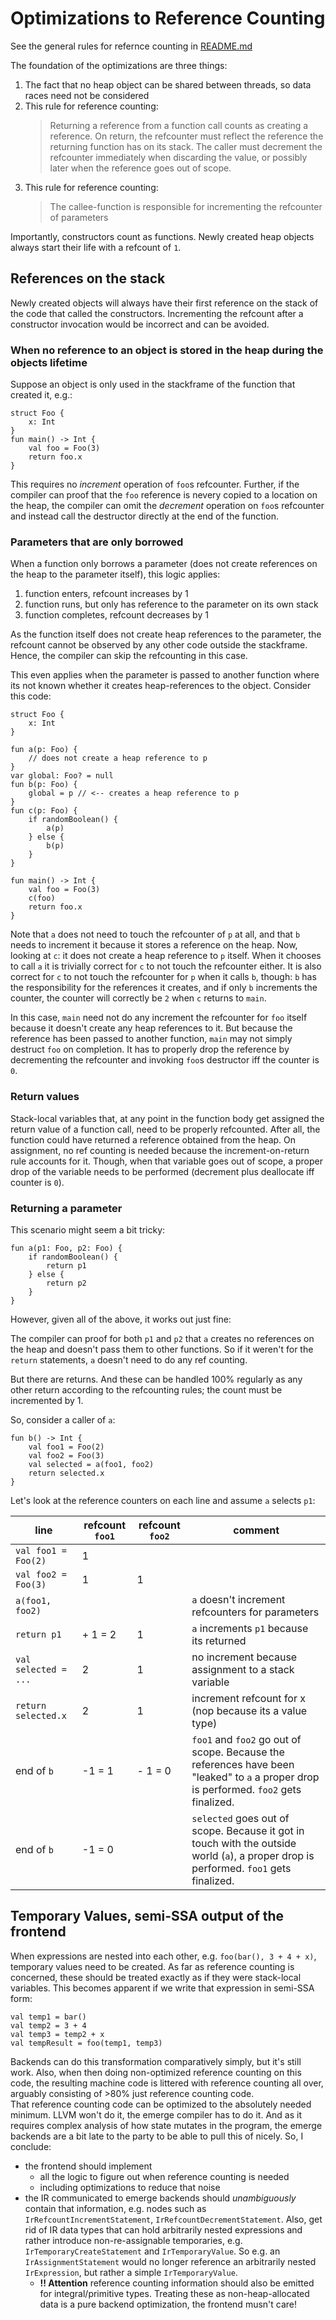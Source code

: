 # Optimizations to Reference Counting

See the general rules for refernce counting in [README.md]()

The foundation of the optimizations are three things:

1. The fact that no heap object can be shared between threads, so data races need not be considered
2. This rule for reference counting:
   > Returning a reference from a function call counts as creating a reference. On return, the refcounter
   > must reflect the reference the returning function has on its stack. The caller must decrement the refcounter
   > immediately when discarding the value, or possibly later when the reference goes out of scope.
3. This rule for reference counting:
   > The callee-function is responsible for incrementing the refcounter of parameters

Importantly, constructors count as functions. Newly created heap objects always start their life with a refcount
of `1`.

## References on the stack

Newly created objects will always have their first reference on the stack of the code that called the constructors.
Incrementing the refcount after a constructor invocation would be incorrect and can be avoided.

### When no reference to an object is stored in the heap during the objects lifetime

Suppose an object is only used in the stackframe of the function that created it, e.g.:

    struct Foo {
        x: Int
    }
    fun main() -> Int {
        val foo = Foo(3)
        return foo.x
    }

This requires no _increment_ operation of `foo`s refcounter. Further, if the compiler can proof that the
`foo` reference is nevery copied to a location on the heap, the compiler can omit the _decrement_ operation
on `foo`s refcounter and instead call the destructor directly at the end of the function.

### Parameters that are only borrowed

When a function only borrows a parameter (does not create references on the heap to the parameter itself), this logic
applies:

1. function enters, refcount increases by 1
2. function runs, but only has reference to the parameter on its own stack
3. function completes, refcount decreases by 1

As the function itself does not create heap references to the parameter, the refcount cannot be observed by
any other code outside the stackframe. Hence, the compiler can skip the refcounting in this case.

This even applies when the parameter is passed to another function where its not known whether it creates heap-references
to the object. Consider this code:

    struct Foo {
        x: Int
    }

    fun a(p: Foo) {
        // does not create a heap reference to p
    }
    var global: Foo? = null
    fun b(p: Foo) {
        global = p // <-- creates a heap reference to p
    }
    fun c(p: Foo) {
        if randomBoolean() {
            a(p)
        } else {
            b(p)
        }
    }

    fun main() -> Int {
        val foo = Foo(3)
        c(foo)
        return foo.x
    }

Note that `a` does not need to touch the refcounter of `p` at all, and that `b` needs to increment it because
it stores a reference on the heap.
Now, looking at `c`: it does not create a heap reference to `p` itself. When it chooses to call `a` it is trivially
correct for `c` to not touch the refcounter either. It is also correct for `c` to not touch the refcounter for `p`
when it calls `b`, though: `b` has the responsibility for the references it creates, and if only `b` increments the
counter, the counter will correctly be `2` when `c` returns to `main`.

In this case, `main` need not do any increment the refcounter for `foo` itself because it doesn't create any heap
references to it. But because the reference has been passed to another function, `main` may not simply destruct `foo`
on completion. It has to properly drop the reference by decrementing the refcounter and invoking `foo`s destructor
iff the counter is `0`.

### Return values

Stack-local variables that, at any point in the function body get assigned the return value of a function call,
need to be properly refcounted. After all, the function could have returned a reference obtained from the heap.
On assignment, no ref counting is needed because the increment-on-return rule accounts for it. Though, when that
variable goes out of scope, a proper drop of the variable needs to be performed (decrement plus deallocate iff
counter is `0`).

### Returning a parameter

This scenario might seem a bit tricky:

    fun a(p1: Foo, p2: Foo) {
        if randomBoolean() {
            return p1
        } else {
            return p2
        }
    }

However, given all of the above, it works out just fine:

The compiler can proof for both `p1` and `p2` that `a` creates no references on the heap and doesn't
pass them to other functions. So if it weren't for the `return` statements, `a` doesn't need to do any ref counting.

But there are returns. And these can be handled 100% regularly as any other return according to the refcounting rules;
the count must be incremented by 1.

So, consider a caller of `a`:

    fun b() -> Int {
        val foo1 = Foo(2)
        val foo2 = Foo(3)
        val selected = a(foo1, foo2)
        return selected.x
    }

Let's look at the reference counters on each line and assume `a` selects `p1`:

| line                 | refcount `foo1` | refcount `foo2` | comment                                                                                                                                |
|----------------------|-----------------|-----------------|----------------------------------------------------------------------------------------------------------------------------------------|
| `val foo1 = Foo(2)`  | 1               |                 |                                                                                                                                        |
| `val foo2 = Foo(3)`  | 1               | 1               |                                                                                                                                        |
| `a(foo1, foo2)`      |                 |                 | `a` doesn't increment refcounters for parameters                                                                                       |
| `return p1`          | + 1 = 2         | 1               | `a` increments `p1` because its returned                                                                                               |
| `val selected = ...` | 2               | 1               | no increment because assignment to a stack variable                                                                                    |
| `return selected.x`  | 2               | 1               | increment refcount for x (nop because its a value type)                                                                                |
| end of `b`           | -1 = 1          | - 1 = 0         | `foo1` and `foo2` go out of scope. Because the references have been "leaked" to `a` a proper drop is performed. `foo2` gets finalized. |
| end of `b`           | -1 = 0          |                 | `selected` goes out of scope. Because it got in touch with the outside world (`a`), a proper drop is performed. `foo1` gets finalized. |


## Temporary Values, semi-SSA output of the frontend

When expressions are nested into each other, e.g. `foo(bar(), 3 + 4 + x)`, temporary values need to be created.
As far as reference counting is concerned, these should be treated exactly as if they were stack-local variables.
This becomes apparent if we write that expression in semi-SSA form:

    val temp1 = bar()
    val temp2 = 3 + 4
    val temp3 = temp2 + x
    val tempResult = foo(temp1, temp3)

Backends can do this transformation comparatively simply, but it's still work. Also, when then doing non-optimized
reference counting on this code, the resulting machine code is littered with reference counting all over, arguably
consisting of >80% just reference counting code.  
That reference counting code can be optimized to the absolutely needed minimum. LLVM won't do it, the emerge
compiler has to do it. And as it requires complex analysis of how state mutates in the program, the emerge backends
are a bit late to the party to be able to pull this of nicely. So, I conclude:

* the frontend should implement
  * all the logic to figure out when reference counting is needed
  * including optimizations to reduce that noise
* the IR communicated to emerge backends should _unambiguously_ contain that information, e.g. nodes such as
  `IrRefcountIncrementStatement`, `IrRefcountDecrementStatement`. Also, get rid of IR data types that can
  hold arbitrarily nested expressions and rather introduce non-re-assignable temporaries, e.g.
  `IrTemporaryCreateStatement` and `IrTemporaryValue`. So e.g. an `IrAssignmentStatement` would
  no longer reference an arbitrarily nested `IrExpression`, but rather a simple `IrTemporaryValue`.
  * **!! Attention** reference counting information should also be emitted for integral/primitive types. Treating
    these as non-heap-allocated data is a pure backend optimization, the frontend musn't care!